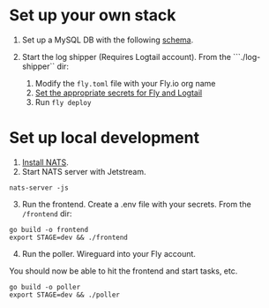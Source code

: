 

# Set up your own stack

1. Set up a MySQL DB with the following [schema](db/schema.prisma).

5. Start the log shipper (Requires Logtail account). From the ```./log-shipper`` dir:
    1. Modify the ```fly.toml``` file with your Fly.io org name
    2. [Set the appropriate secrets for Fly and Logtail](https://github.com/superfly/fly-log-shipper)
    3. Run ```fly deploy```

# Set up local development

1. [Install NATS](https://docs.nats.io/nats-concepts/what-is-nats/walkthrough_setup).
2. Start NATS server with Jetstream.
```
nats-server -js
```
3. Run the frontend. Create a .env file with your secrets. From the ```/frontend``` dir:
```
go build -o frontend
export STAGE=dev && ./frontend
```

4. Run the poller.
Wireguard into your Fly account.


You should now be able to hit the frontend and start tasks, etc.
```
go build -o poller
export STAGE=dev && ./poller
```